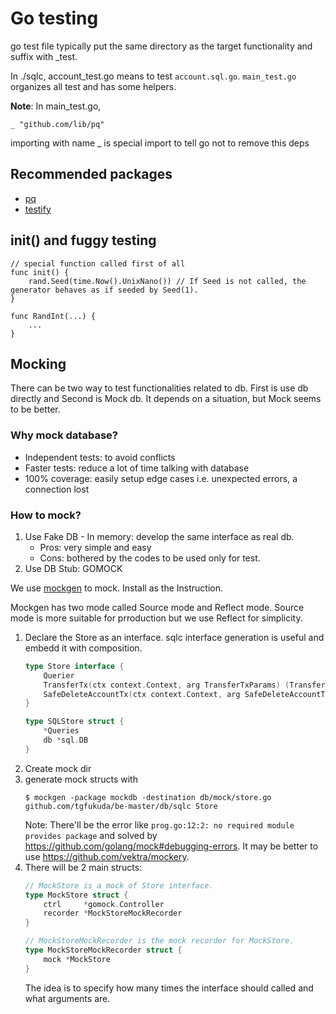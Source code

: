 # Go testing

go test file typically put the same directory as the target functionality and suffix with _test.

In ./sqlc, account_test.go means to test `account.sql.go`.
`main_test.go` organizes all test and has some helpers.

**Note**:
In main_test.go,
```
_ "github.com/lib/pq"
```
importing with name _ is special import to tell go not to remove this deps

## Recommended packages
- [pq](https://github.com/lib/pq)
- [testify](https://github.com/stretchr/testify#installation)

## init() and fuggy testing

```
// special function called first of all
func init() {
	rand.Seed(time.Now().UnixNano()) // If Seed is not called, the generator behaves as if seeded by Seed(1).
}

func RandInt(...) {
    ...
}
```

## Mocking

There can be two way to test functionalities related to db.
First is use db directly and Second is Mock db. It depends on a situation, but Mock seems to be better.

### Why mock database?

- Independent tests: to avoid conflicts
- Faster tests: reduce a lot of time talking with database
- 100% coverage: easily setup edge cases i.e. unexpected errors, a connection lost

### How to mock?

1. Use Fake DB - In memory: develop the same interface as real db.
    - Pros: very simple and easy
    - Cons: bothered by the codes to be used only for test.
2. Use DB Stub: GOMOCK

We use [mockgen](https://github.com/golang/mock) to mock.
Install as the Instruction.

Mockgen has two mode called Source mode and Reflect mode.
Source mode is more suitable for prroduction but we use Reflect for simplicity.

1. Declare the Store as an interface. sqlc interface generation is useful and embedd it with composition.
    ```go
    type Store interface {
        Querier
        TransferTx(ctx context.Context, arg TransferTxParams) (TransferTxResult, error)
        SafeDeleteAccountTx(ctx context.Context, arg SafeDeleteAccountTxParams) (SafeDeleteAccountTxResult, error)
    }

    type SQLStore struct {
        *Queries
        db *sql.DB
    }
    ```
2. Create mock dir
3. generate mock structs with
    ```
    $ mockgen -package mockdb -destination db/mock/store.go github.com/tgfukuda/be-master/db/sqlc Store
    ```
    Note: There'll be the error like `prog.go:12:2: no required module provides package` and solved by https://github.com/golang/mock#debugging-errors.
    It may be better to use https://github.com/vektra/mockery.
4. There will be 2 main structs:
    ```go
    // MockStore is a mock of Store interface.
    type MockStore struct {
        ctrl     *gomock.Controller
        recorder *MockStoreMockRecorder
    }

    // MockStoreMockRecorder is the mock recorder for MockStore.
    type MockStoreMockRecorder struct {
        mock *MockStore
    }
    ```
    The idea is to specify how many times the interface should called and what arguments are.

